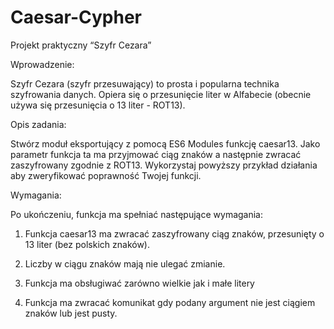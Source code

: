 # Caesar-Cypher

Projekt praktyczny “Szyfr Cezara”

Wprowadzenie:

Szyfr Cezara (szyfr przesuwający) to prosta i popularna technika szyfrowania danych.
Opiera się o przesunięcie liter w Alfabecie (obecnie używa się przesunięcia o 13 liter - ROT13).

Opis zadania:

Stwórz moduł eksportujący z pomocą ES6 Modules funkcję caesar13. Jako parametr funkcja ta ma
przyjmować ciąg znaków a następnie zwracać zaszyfrowany zgodnie z ROT13. Wykorzystaj powyższy
przykład działania aby zweryfikować poprawność Twojej funkcji.

Wymagania:

Po ukończeniu, funkcja ma spełniać następujące wymagania:

1. Funkcja caesar13 ma zwracać zaszyfrowany ciąg znaków, przesunięty o 13 liter (bez polskich znaków).

2. Liczby w ciągu znaków mają nie ulegać zmianie.

3. Funkcja ma obsługiwać zarówno wielkie jak i małe litery

4. Funkcja ma zwracać komunikat gdy podany argument nie jest ciągiem znaków lub jest pusty.

